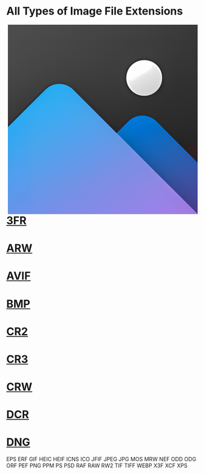 # All Types of Image File Extensions

<img src="https://github.com/MRCYODev/All-Image-Extentions/blob/main/Image%20Extention.png?raw=true" width="500" align="right">

# [3FR](https://github.com/MRCYODev/All-Image-Extentions/blob/main/3FR.md)
# [ARW](https://github.com/MRCYODev/All-Image-Extentions/blob/main/ARW.md)
# [AVIF](https://github.com/MRCYODev/All-Image-Extentions/blob/main/AVIF.md)
# [BMP](https://github.com/MRCYODev/All-Image-Extentions/blob/main/BMP.md)
# [CR2](https://github.com/MRCYODev/All-Image-Extentions/blob/main/CR2.md)
# [CR3](https://github.com/MRCYODev/All-Image-Extentions/blob/main/CR3.md)
# [CRW](https://github.com/MRCYODev/All-Image-Extentions/blob/main/CRW.md)
# [DCR](https://github.com/MRCYODev/All-Image-Extentions/blob/main/DCR.md)
# [DNG](https://github.com/MRCYODev/All-Image-Extentions/blob/main/DNG.md)
EPS
ERF
GIF
HEIC
HEIF
ICNS
ICO
JFIF
JPEG
JPG
MOS
MRW
NEF
ODD
ODG
ORF
PEF
PNG
PPM
PS
PSD
RAF
RAW
RW2
TIF
TIFF
WEBP
X3F
XCF
XPS




